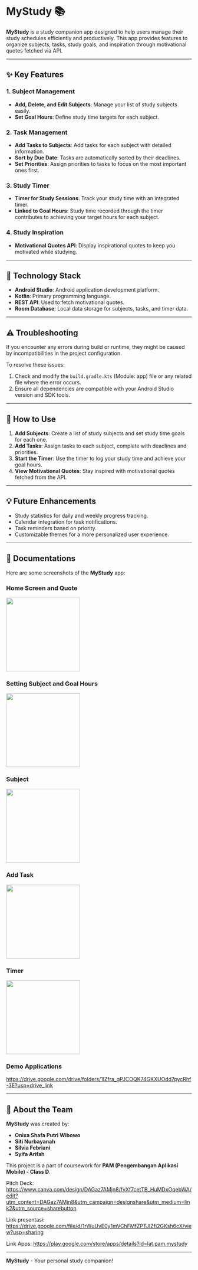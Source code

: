 # MyStudy 📚

**MyStudy** is a study companion app designed to help users manage their study schedules efficiently and productively. This app provides features to organize subjects, tasks, study goals, and inspiration through motivational quotes fetched via API.

---

## ✨ Key Features

### 1. **Subject Management**
- **Add, Delete, and Edit Subjects**: Manage your list of study subjects easily.
- **Set Goal Hours**: Define study time targets for each subject.

### 2. **Task Management**
- **Add Tasks to Subjects**: Add tasks for each subject with detailed information.
- **Sort by Due Date**: Tasks are automatically sorted by their deadlines.
- **Set Priorities**: Assign priorities to tasks to focus on the most important ones first.

### 3. **Study Timer**
- **Timer for Study Sessions**: Track your study time with an integrated timer.
- **Linked to Goal Hours**: Study time recorded through the timer contributes to achieving your target hours for each subject.

### 4. **Study Inspiration**
- **Motivational Quotes API**: Display inspirational quotes to keep you motivated while studying.

---

## 🚀 Technology Stack
- **Android Studio**: Android application development platform.
- **Kotlin**: Primary programming language.
- **REST API**: Used to fetch motivational quotes.
- **Room Database**: Local data storage for subjects, tasks, and timer data.

---

## ⚠️ Troubleshooting
If you encounter any errors during build or runtime, they might be caused by incompatibilities in the project configuration. 

To resolve these issues:
1. Check and modify the `build.gradle.kts` (Module: app) file or any related file where the error occurs.
2. Ensure all dependencies are compatible with your Android Studio version and SDK tools.

---

## 📌 How to Use
1. **Add Subjects**: Create a list of study subjects and set study time goals for each one.
2. **Add Tasks**: Assign tasks to each subject, complete with deadlines and priorities.
3. **Start the Timer**: Use the timer to log your study time and achieve your goal hours.
4. **View Motivational Quotes**: Stay inspired with motivational quotes fetched from the API.

---

## 💡 Future Enhancements
- Study statistics for daily and weekly progress tracking.
- Calendar integration for task notifications.
- Task reminders based on priority.
- Customizable themes for a more personalized user experience.

---

## 📸 Documentations

Here are some screenshots of the **MyStudy** app:

### Home Screen and Quote
<img src="https://github.com/user-attachments/assets/d68819a7-d612-453c-b60e-85ed07da7df7" width="200" />

### Setting Subject and Goal Hours
<img src="https://github.com/user-attachments/assets/8cd764eb-c411-46be-bc3b-f8a7e87d8e23" width="200" />

### Subject
<img src="https://github.com/user-attachments/assets/a9e7c835-1f0f-4408-8fa8-2a0f485a49ad" width="200" />

### Add Task
<img src="https://github.com/user-attachments/assets/aaf739b4-ad4b-446a-bdd1-b144dbadbf87" width="200" />

### Timer
<img src="https://github.com/user-attachments/assets/a5d3500b-dde2-45f2-add3-7820496ba777" width="200" />

### Demo Applications
https://drive.google.com/drive/folders/1lZfra_gPJCOQK74GKXUOdd7pycRhf-3E?usp=drive_link

---

## 🏫 About the Team
**MyStudy** was created by:  
- **Onixa Shafa Putri Wibowo**  
- **Siti Nurbayanah**  
- **Silvia Febriani**  
- **Syifa Arifah**  

This project is a part of coursework for **PAM (Pengembangan Aplikasi Mobile) - Class D**.

Pitch Deck:
https://www.canva.com/design/DAGaz7AMjn8/fvXf7cetTB_HuMDxOqebWA/edit?utm_content=DAGaz7AMjn8&utm_campaign=designshare&utm_medium=link2&utm_source=sharebutton

Link presentasi:
https://drive.google.com/file/d/1rWuUvE0y1mVChFMfZPTJIZfi2GKsh6cX/view?usp=sharing

Link Apps:
https://play.google.com/store/apps/details?id=lat.pam.mystudy

---

**MyStudy** - Your personal study companion!
